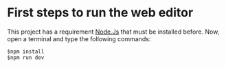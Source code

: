 # First steps to run the web editor 

This project has a requirement [Node.Js](https://nodejs.org) that must be 
installed before. Now, open a terminal and type the following commands:
``` 
$npm install 
$npm run dev
``` 


